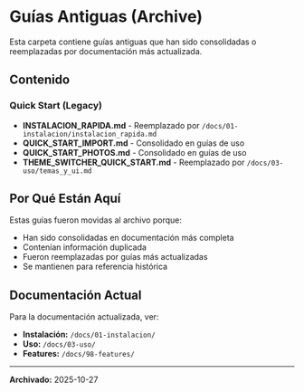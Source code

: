 # Guías Antiguas (Archive)

Esta carpeta contiene guías antiguas que han sido consolidadas o reemplazadas por documentación más actualizada.

## Contenido

### Quick Start (Legacy)
- **INSTALACION_RAPIDA.md** - Reemplazado por `/docs/01-instalacion/instalacion_rapida.md`
- **QUICK_START_IMPORT.md** - Consolidado en guías de uso
- **QUICK_START_PHOTOS.md** - Consolidado en guías de uso
- **THEME_SWITCHER_QUICK_START.md** - Reemplazado por `/docs/03-uso/temas_y_ui.md`

## Por Qué Están Aquí

Estas guías fueron movidas al archivo porque:
- Han sido consolidadas en documentación más completa
- Contenían información duplicada
- Fueron reemplazadas por guías más actualizadas
- Se mantienen para referencia histórica

## Documentación Actual

Para la documentación actualizada, ver:
- **Instalación:** `/docs/01-instalacion/`
- **Uso:** `/docs/03-uso/`
- **Features:** `/docs/98-features/`

---

**Archivado:** 2025-10-27
